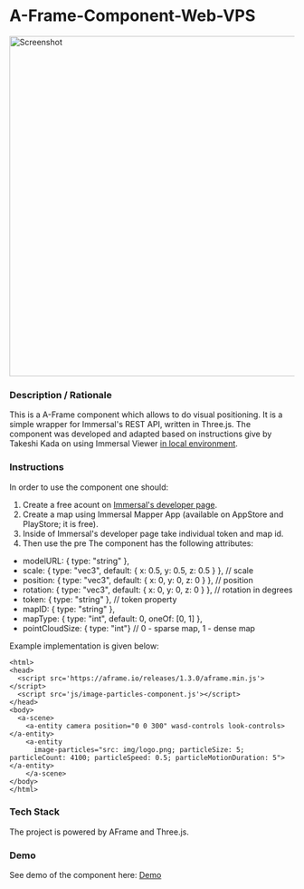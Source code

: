 # A-Frame-Component-Web-VPS
<img alt="Screenshot" src="img/screenshot_1.jpg" width="600">

### **Description / Rationale**
This is a A-Frame component which allows to do visual positioning. It is a simple wrapper for Immersal's REST API, written in Three.js. The component was developed and adapted based on instructions give by Takeshi Kada on using Immersal Viewer <a href="https://zenn.dev/tkada/articles/1b144d1a427148">in local environment</a>.  

### **Instructions**

In order to use the component one should: 
1. Create a free acount on <a href="https://developers.immersal.com/"> Immersal's developer page</a>.
2. Create a map using Immersal Mapper App (available on AppStore and PlayStore; it is free).
3. Inside of Immersal's developer page take individual token and map id.
3. Then use the pre
The component has the following attributes: 

* modelURL: { type: "string" },
* scale: { type: "vec3", default: { x: 0.5, y: 0.5, z: 0.5 } }, // scale
* position: { type: "vec3", default: { x: 0, y: 0, z: 0 } }, // position
* rotation: { type: "vec3", default: { x: 0, y: 0, z: 0 } }, // rotation in degrees
* token: { type: "string" }, // token property
* mapID: { type: "string" },
* mapType: { type: "int", default: 0, oneOf: [0, 1] },
* pointCloudSize: { type: "int"} // 0 - sparse map, 1 - dense map


Example implementation is given below:
```
<html>
<head>
  <script src='https://aframe.io/releases/1.3.0/aframe.min.js'></script>
  <script src='js/image-particles-component.js'></script>
</head>
<body>
  <a-scene>
    <a-entity camera position="0 0 300" wasd-controls look-controls></a-entity>
    <a-entity
      image-particles="src: img/logo.png; particleSize: 5; particleCount: 4100; particleSpeed: 0.5; particleMotionDuration: 5"></a-entity>
    </a-scene>
</body>
</html>
```


### **Tech Stack**
The project is powered by AFrame and Three.js. 

### **Demo**
See demo of the component here: [Demo](https://img-particles.glitch.me/)
